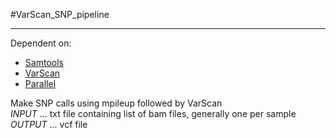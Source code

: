 #VarScan\_SNP\_pipeline  
********************  
Dependent on:  
* [Samtools](http://samtools.sourceforge.net)  
* [VarScan](http://varscan.sourceforge.net/index.html)  
* [Parallel](http://www.gnu.org/software/parallel)  
  
Make SNP calls using mpileup followed by VarScan  
*INPUT* ... txt file containing list of bam files, generally one per sample  
*OUTPUT* ... vcf file  
